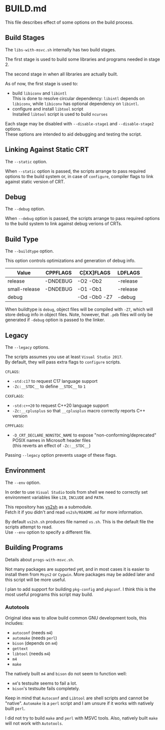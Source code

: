 # BUILD.md

This file describes effect of some options on the build process.

## Build Stages

The `libs-with-msvc.sh` internally has two build stages.

The first stage is used to build some libraries and programs needed in stage 2.

The second stage in when all libraries are actually built.

As of now, the first stage is used to:

- build `libiconv` and `libintl`  
  This is done to resolve circular dependency: `libintl` depends on `libiconv`,
  while `libiconv` has optional dependency on `libintl`.
- configure and install `libtool` script  
  Installed `libtool` script is used to build `ncurses`

Each stage may be disabled with `--disable-stage1` and `--disable-stage2`
options.  
These options are intended to aid debugging and testing the script.

## Linking Against Static CRT

The `--static` option.

When `--static` option is passed, the scripts arrange to pass required options
to the build system or, in case of `configure`, compiler flags to link
against static version of CRT.

## Debug

The `--debug` option.

When `--debug` option is passed, the scripts arrange to pass required options
to the build system to link against debug verions of CRTs.

## Build Type

The `--buildtype` option.

This option controls optimizations and generation of debug info.

| Value         | CPPFLAGS | C[XX]FLAGS   | LDFLAGS  |
| ------------- | -------- | ------------ | -------- |
| release       | -DNDEBUG | -O2 -Ob2     | -release |
| small-release | -DNDEBUG | -O1 -Ob1     | -release |
| debug         |          | -Od -Ob0 -Z7 | -debug   |

When buildtype is `debug`, object files will be compiled with `-Z7`, which will
store debug info in object files. Note, however, that `.pdb` files will only be
generated if `-debug` option is passed to the linker.

## Legacy

The `--legacy` options.

The scripts assumes you use at least `Visual Studio 2017`.  
By default, they will pass extra flags to `configure` scripts.

`CFLAGS`:

- `-std:c17` to request C17 language support
- `-Zc:__STDC__` to define `__STDC__` to `1`

`CXXFLAGS`:

- `-std:c++20` to request C++20 language support
- `-Zc:__cplusplus` so that `__cplusplus` macro correctly reports C++ version

`CPPFLAGS`:

- `-D_CRT_DECLARE_NONSTDC_NAME` to expose "non-conforming/deprecated"
  POSIX names in Microsoft header files  
  (this reverts an effect of `-Zc:__STDC__`)

Passing `--legacy` option prevents usage of these flags.

## Environment

The `--env` option.

In order to use `Visual Studio` tools from shell we need to correctly set
environment variables like `LIB`, `INCLUDE` and `PATH`.

This repository has [vs2sh](https://www.github.com/maiddaisuki/vs2sh)
as a submodule.  
Fetch it if you didn't and read `vs2sh/README.md` for more information.

By default `vs2sh.sh` produces file named `vs.sh`. This is the default file
the scripts attempt to read.  
Use `--env` option to specify a different file.

## Building Programs

Details about `progs-with-msvc.sh`.

Not many packages are supported yet, and in most cases it is easier to install
them from `Msys2` or `Cygwin`. More packages may be added later and this script
will be more useful.

I plan to add support for building `pkg-config` and `pkgconf`. I think this is
the most useful programs this script may build.

### Autotools

Original idea was to allow build common GNU development tools, this includes:

- `autoconf` (needs `m4`)
- `automake` (needs `perl`)
- `bison` (depends on `m4`)
- `gettext`
- `libtool` (needs `m4`)
- `m4`
- `make`

The natively built `m4` and `bison` do not seem to function well:

- `m4`'s testsuite seems to fail a lot.
- `bison`'s testsuite fails completely.

Keep in mind that `Autoconf` and `Libtool` are shell scripts and cannot be
"native". `Automake` is a `perl` script and I am unsure if it works with
natively built `perl`.

I did not try to build `make` and `perl` with MSVC tools. Also, natively built
`make` will not work with `Autotools`.
